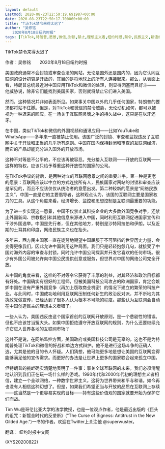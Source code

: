 ```yaml
---
layout: default
Lastmod: 2020-08-23T22:50:19.691987+00:00
date: 2020-08-23T22:50:17.700060+00:00
title: "TikTok禁令来得太迟了"
author: "吴修铭
　　2020年8月18日纽约时报"
tags: [TikTok,特朗普,愿景,微信,封锁,禁止,理想主义者,纽约时报,禁令,民族主义,新语丝]
---
```


TikTok禁令来得太迟了

作者：吴修铭　　2020年8月18日纽约时报

美国政府通常不会封锁或审查合法的网站，无论是国外还是国内的，因为它认同互联网的设计初衷是开放的，其目的是将地球上的所有人连接起来。那么，从表面上看，特朗普总统最近对中国应用TikTok和微信的处理，则显得闭塞而且好斗——他威胁说，除非它们能找到美国买家，否则就将禁止它们进入美国。

然而，这种情况并非如表面所见。如果事关中国以外的几乎任何国家，特朗普的要求都将站不住脚。但是，对TikTok和微信的禁令威胁，无论动机如何，都可以被视为一种迟来的回应，在一场关于互联网灵魂之争的持久战中，这只是在以牙还牙。

在中国，类似TikTok和微信的外国视频和通讯应用——比如YouTube和WhatsApp——多年来一直被禁止使用。该国广泛的封锁、审查和监视违反了互联网中关于开放和正当的几乎所有原则。中国在国内保持封闭和审查的互联网经济，而它的产品却能充分进入国外的开放市场。

这种不对等是不公平的，不应该再被容忍。充分接入互联网——开放的互联网——这样的特权，应该只给予尊重这种开放性的国家的公司。

在TikTok争议的背后，是两种对立的互联网愿景之间的重要斗争。第一种是更老的愿景：互联网应该以中立的方式连接所有人，民族国家对网站的封锁和审查应该是罕见的，而且不应该仅仅从统治者的意愿出发。第二种较新的愿景是“网络民族主义”，中国一直是它的主要倡导者，这种观点认为，该国的互联网主要是国家权力的工具。从这个角度来看，经济增长、监控和思想控制是互联网最重要的功能。

为了进一步实现这一愿景，中国不仅禁止其科技企业的大多数外国竞争对手，还禁止外国新闻、宗教指引和其他信息来源进入中国，同时利用互联网促进国家宣传和干涉外国选举。中国是先行者，但在其他地方，特别是沙特阿拉伯和伊朗，以及近期的土耳其和印度，网络民族主义也在抬头。

多年来，西方民主国家一直在徒劳地期望中国屈服于不可阻挡的世界历史力量，会变得更像我们，因此允许中国利用这种局面。我们只是轻轻抱怨几句，就接受了中国对海外内容的审查与封锁，同时允许中国公司探索并开发它喜欢的任何市场。很少有外国公司被允许向中国公民提供创意或服务，但世界对中国的网络公司完全开放。

从中国的角度来看，这样的不对等令它获得了丰厚的利益，对其经济和政治目标都有好处。中国确实有很好的工程师，但被美国科技公司攻占的欧洲国家，肯定会嫉妒中国在没有严重外国竞争（再加上窃取商业机密）的情况下建立的繁荣的科技产业。与此同时，中国成功地利用互联网压制任何新生的政治反对派，并不断地为其执政党做宣传，已经达到了很多人认为根本不可能的程度。那些认为互联网会自动在中国创造民主的理想主义者错了。

一些人认为，美国违反由这个国家首创的互联网开放原则，是一个悲剧性的错误。但也不应该甘当冤大头。如果中国拒绝遵守开放互联网的规则，为什么还要继续允许它进入世界各地的互联网市场？

这并不是说，在网络监控方面，美国政府或美国科技公司是无辜的。这也不是为特朗普处理TikTok和微信的好战和单边方式辩护。他不是进行这场斗争的正确人选，尤其是他的目的令人怀疑。人们猜想，他可能更多地是想让美国的互联网变得能够满足他的宣传需求。而更好的办法是让世界上更多的国家联合起来孤立中国。

但特朗普的挑衅确实清楚地表明了一件事：事关全球互联网的未来，我们必须清醒地认识到我们正在玩一场什么样的游戏。1990年代和2000年代初的理想主义者相信，建立一个全球网络，一种数字世界主义，这将为世界带来和平与和谐。如今再也没有人相信这种幻想了。但是，如果我们希望正当与开放的品质在互联网上存续——这当然是一个更容易实现的目标——持有这些价值观的国家就要开始为保护它们而战。

Tim Wu是哥伦比亚大学的法学教授，也是一位观点作者，他是最近出版的《巨头的诅咒：新镀金时代的反垄断》(“The Curse of Bigness: Antitrust in the New Gilded Age.”)一书的作者。欢迎在Twitter上关注他 @superwuster。

翻译： 纽约时报中文网

(XYS20200822)

